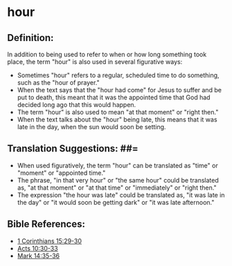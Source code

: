 # hour #

## Definition: ##

In addition to being used to refer to when or how long something took place, the term "hour" is also used in several figurative ways:

* Sometimes "hour" refers to a regular, scheduled time to do something, such as the "hour of prayer."
* When the text says that the "hour had come" for Jesus to suffer and be put to death, this meant that it was the appointed time that God had decided long ago that this would happen.
* The term "hour" is also used to mean "at that moment" or "right then."
* When the text talks about the "hour" being late, this means that it was late in the day, when the sun would soon be setting.

## Translation Suggestions: ##=

* When used figuratively, the term "hour" can be translated as "time" or "moment" or "appointed time."
* The phrase, "in that very hour" or "the same hour" could be translated as, "at that moment" or "at that time" or "immediately" or "right then."
* The expression "the hour was late" could be translated as, "it was late in the day" or "it would soon be getting dark" or "it was late afternoon."



## Bible References: ##

* [1 Corinthians 15:29-30](en/tn/1co/help/15/29)
* [Acts 10:30-33](en/tn/act/help/10/30)
* [Mark 14:35-36](en/tn/mrk/help/14/35)